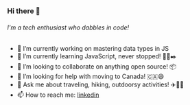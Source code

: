 ### Hi there 👋

###### I'm a tech enthusiast who dabbles in code!

- 🔭 I’m currently working on mastering data types in JS
- 🌱 I’m currently learning JavaScript, never stopped! :beginner::test_tube::black_nib:
- 👯 I’m looking to collaborate on anything open source! :package:
- 🤔 I’m looking for help with moving to Canada! :canada::smile:
- 💬 Ask me about traveling, hiking, outdoorsy activities! :airplane::hiking_boot::sunrise_over_mountains:
- 📫 How to reach me: [linkedin](https://www.linkedin.com/in/cule219/)


<!--
**Cule219/Cule219** is a ✨ _special_ ✨ repository because its `README.md` (this file) appears on your GitHub profile.
###### I'm a 

- 🔭 I’m currently working on mastering data types in JS
- 🌱 I’m currently learning JavaScript, never stopped! :beginner::test_tube::black_nib:
- 👯 I’m looking to collaborate on anything open source! :package:
- 🤔 I’m looking for help with moving to Canada! :canada: :smile:
- 💬 Ask me about traveling, hiking, outdoorsy activities! :airplane::hiking_boot: 	:sunrise_over_mountains:
- 📫 How to reach me: [linkedin](https://www.linkedin.com/in/cule219/)
- 😄 Pronouns: ...
- ⚡ Fun fact: ...
-->
